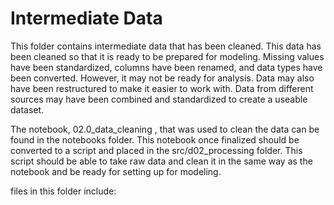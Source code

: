 # Intermediate Data

This folder contains intermediate data that has been cleaned. This data has been cleaned so that it is ready to be prepared for modeling. Missing values have been standardized, columns have been renamed, and data types have been converted. However, it may not be ready for analysis. Data may also have been restructured to make it easier to work with. Data from different sources may have been combined and standardized to create a useable dataset.

The notebook, 02.0_data_cleaning , that was used to clean the data can be found in the notebooks folder. This notebook once finalized should be converted to a script and placed in the src/d02_processing folder. This script should be able to take raw data and clean it in the same way as the notebook and be ready for setting up for modeling.

files in this folder include:
